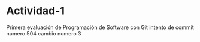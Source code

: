 # Actividad-1
Primera evaluación de Programación de Software con Git
intento de commit numero 504
cambio numero 3